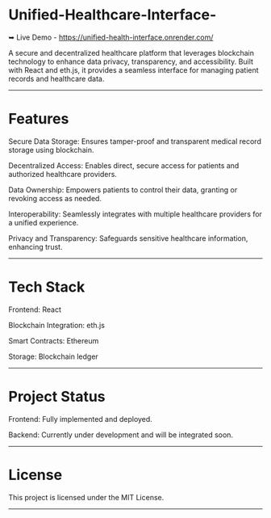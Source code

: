 # Unified-Healthcare-Interface-

➥ Live Demo - https://unified-health-interface.onrender.com/

A secure and decentralized healthcare platform that leverages blockchain technology to enhance data privacy, transparency, and accessibility. Built with React and eth.js, it provides a seamless interface for managing patient records and healthcare data.


---

# Features

Secure Data Storage: Ensures tamper-proof and transparent medical record storage using blockchain.

Decentralized Access: Enables direct, secure access for patients and authorized healthcare providers.

Data Ownership: Empowers patients to control their data, granting or revoking access as needed.

Interoperability: Seamlessly integrates with multiple healthcare providers for a unified experience.

Privacy and Transparency: Safeguards sensitive healthcare information, enhancing trust.



---

# Tech Stack

Frontend: React

Blockchain Integration: eth.js

Smart Contracts: Ethereum

Storage: Blockchain ledger



---

# Project Status

Frontend: Fully implemented and deployed.

Backend: Currently under development and will be integrated soon.



---
# License

This project is licensed under the MIT License.


---
